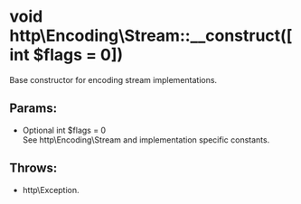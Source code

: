 # void http\Encoding\Stream::__construct([int $flags = 0])

Base constructor for encoding stream implementations.

## Params:

* Optional int $flags = 0  
  See http\Encoding\Stream and implementation specific constants.

## Throws:

* http\Exception.
